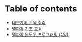 # Table of contents

* [데브기어 교육 정리](README.md)
* [델파이 기초 교육](devgear.md)
* [델파이 윈도우 프로그래밍 \(4일\)](untitled-1.md)

